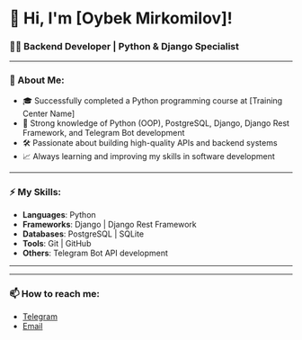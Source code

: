 # 👋 Hi, I'm [Oybek Mirkomilov]!

### 🧑‍💻 Backend Developer | Python & Django Specialist

---

### 🚀 About Me:
- 🎓 Successfully completed a Python programming course at [Training Center Name]
- 🧠 Strong knowledge of Python (OOP), PostgreSQL, Django, Django Rest Framework, and Telegram Bot development
- 🛠 Passionate about building high-quality APIs and backend systems
- 📈 Always learning and improving my skills in software development

---

### ⚡ My Skills:
- **Languages**: Python
- **Frameworks**: Django | Django Rest Framework
- **Databases**: PostgreSQL | SQLite
- **Tools**: Git | GitHub
- **Others**: Telegram Bot API development

---


---

### 📫 How to reach me:
- [Telegram](https://t.me/oybekcyber)
- [Email](mailto:oybekcyber01@gmail.com)


